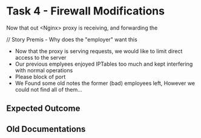 # Task 4 - Firewall Modifications
Now that out \<Nginx\> proxy is receiving, and forwarding the 


// Story Premis - Why does the "employer" want this
* Now that the proxy is serving requests, we would like to limit direct access to the server
* Our previous emplyees enjoyed IPTables too much and kept interfering with normal operations 
* Please block of port <Port> 
* We Found some old notes the former (bad) employees left, However we could not find all of them...

## Expected Outcome

## Old Documentations